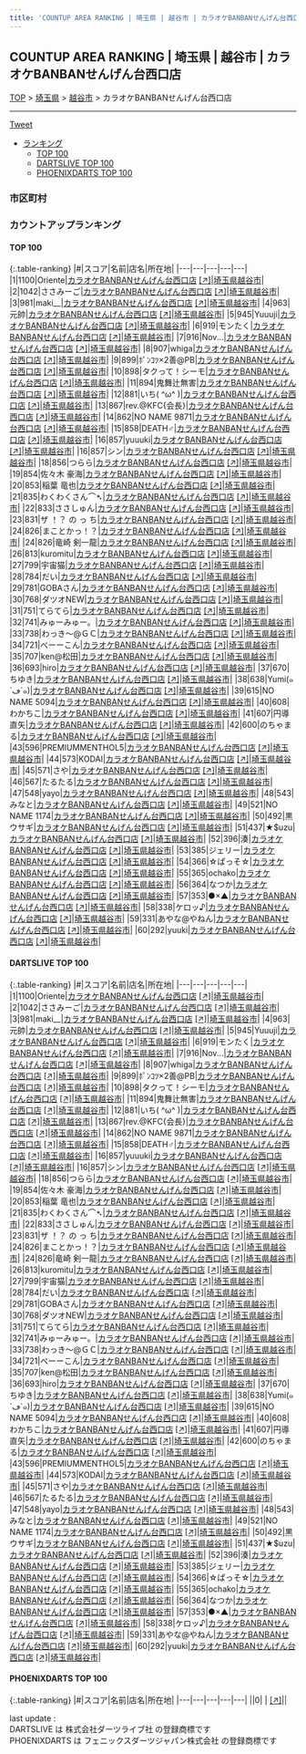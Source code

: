 ```yaml
---
title: 'COUNTUP AREA RANKING | 埼玉県 | 越谷市 | カラオケBANBANせんげん台西口店'
---
```

## COUNTUP AREA RANKING | 埼玉県 | 越谷市 | カラオケBANBANせんげん台西口店

[TOP](/darts/rank/) > [埼玉県](/darts/rank/埼玉県/) > [越谷市](/darts/rank/埼玉県/越谷市/) > カラオケBANBANせんげん台西口店

___

<a href="https://twitter.com/share?ref_src=twsrc%5Etfw" data-text="COUNTUP AREA RANKING | 埼玉県越谷市カラオケBANBANせんげん台西口店" class="twitter-share-button" data-hashtags="DARTSLIVE,PHOENIXDARTS,darts,ダーツ" data-show-count="false">Tweet</a>

* [ランキング](#カウントアップランキング)
    * [TOP 100](#top-100)
    * [DARTSLIVE TOP 100](#dartslive-top-100)
    * [PHOENIXDARTS TOP 100](#phoenixdarts-top-100)

### 市区町村

<ul>

</ul>

### カウントアップランキング

#### TOP 100



{:.table-ranking}
|#|スコア|名前|店名|所在地|
|---|---|---|---|---|
|1|1100|<span class="rank-name-dl">Oriente</span>|<a href="/darts/rank/shops/c4c4fe8ab4f19f660d9b047a20a7ba1e.html">カラオケBANBANせんげん台西口店</a> <a href="https://search.dartslive.com/jp/shop/c4c4fe8ab4f19f660d9b047a20a7ba1e">[↗]</a>|<a href="/darts/rank/埼玉県/越谷市">埼玉県越谷市</a>|
|2|1042|<span class="rank-name-dl">ささみーご</span>|<a href="/darts/rank/shops/c4c4fe8ab4f19f660d9b047a20a7ba1e.html">カラオケBANBANせんげん台西口店</a> <a href="https://search.dartslive.com/jp/shop/c4c4fe8ab4f19f660d9b047a20a7ba1e">[↗]</a>|<a href="/darts/rank/埼玉県/越谷市">埼玉県越谷市</a>|
|3|981|<span class="rank-name-dl">maki__</span>|<a href="/darts/rank/shops/c4c4fe8ab4f19f660d9b047a20a7ba1e.html">カラオケBANBANせんげん台西口店</a> <a href="https://search.dartslive.com/jp/shop/c4c4fe8ab4f19f660d9b047a20a7ba1e">[↗]</a>|<a href="/darts/rank/埼玉県/越谷市">埼玉県越谷市</a>|
|4|963|<span class="rank-name-dl">元帥</span>|<a href="/darts/rank/shops/c4c4fe8ab4f19f660d9b047a20a7ba1e.html">カラオケBANBANせんげん台西口店</a> <a href="https://search.dartslive.com/jp/shop/c4c4fe8ab4f19f660d9b047a20a7ba1e">[↗]</a>|<a href="/darts/rank/埼玉県/越谷市">埼玉県越谷市</a>|
|5|945|<span class="rank-name-dl">Yuuuji</span>|<a href="/darts/rank/shops/c4c4fe8ab4f19f660d9b047a20a7ba1e.html">カラオケBANBANせんげん台西口店</a> <a href="https://search.dartslive.com/jp/shop/c4c4fe8ab4f19f660d9b047a20a7ba1e">[↗]</a>|<a href="/darts/rank/埼玉県/越谷市">埼玉県越谷市</a>|
|6|919|<span class="rank-name-dl">モンたく</span>|<a href="/darts/rank/shops/c4c4fe8ab4f19f660d9b047a20a7ba1e.html">カラオケBANBANせんげん台西口店</a> <a href="https://search.dartslive.com/jp/shop/c4c4fe8ab4f19f660d9b047a20a7ba1e">[↗]</a>|<a href="/darts/rank/埼玉県/越谷市">埼玉県越谷市</a>|
|7|916|<span class="rank-name-dl">Nov...</span>|<a href="/darts/rank/shops/c4c4fe8ab4f19f660d9b047a20a7ba1e.html">カラオケBANBANせんげん台西口店</a> <a href="https://search.dartslive.com/jp/shop/c4c4fe8ab4f19f660d9b047a20a7ba1e">[↗]</a>|<a href="/darts/rank/埼玉県/越谷市">埼玉県越谷市</a>|
|8|907|<span class="rank-name-dl">whiga</span>|<a href="/darts/rank/shops/c4c4fe8ab4f19f660d9b047a20a7ba1e.html">カラオケBANBANせんげん台西口店</a> <a href="https://search.dartslive.com/jp/shop/c4c4fe8ab4f19f660d9b047a20a7ba1e">[↗]</a>|<a href="/darts/rank/埼玉県/越谷市">埼玉県越谷市</a>|
|9|899|<span class="rank-name-dl">ﾎﾟﾝｺﾂ×2善@PB</span>|<a href="/darts/rank/shops/c4c4fe8ab4f19f660d9b047a20a7ba1e.html">カラオケBANBANせんげん台西口店</a> <a href="https://search.dartslive.com/jp/shop/c4c4fe8ab4f19f660d9b047a20a7ba1e">[↗]</a>|<a href="/darts/rank/埼玉県/越谷市">埼玉県越谷市</a>|
|10|898|<span class="rank-name-dl">タクって！シーモ</span>|<a href="/darts/rank/shops/c4c4fe8ab4f19f660d9b047a20a7ba1e.html">カラオケBANBANせんげん台西口店</a> <a href="https://search.dartslive.com/jp/shop/c4c4fe8ab4f19f660d9b047a20a7ba1e">[↗]</a>|<a href="/darts/rank/埼玉県/越谷市">埼玉県越谷市</a>|
|11|894|<span class="rank-name-dl">鬼舞辻無害</span>|<a href="/darts/rank/shops/c4c4fe8ab4f19f660d9b047a20a7ba1e.html">カラオケBANBANせんげん台西口店</a> <a href="https://search.dartslive.com/jp/shop/c4c4fe8ab4f19f660d9b047a20a7ba1e">[↗]</a>|<a href="/darts/rank/埼玉県/越谷市">埼玉県越谷市</a>|
|12|881|<span class="rank-name-dl">いち( ^ω^ )</span>|<a href="/darts/rank/shops/c4c4fe8ab4f19f660d9b047a20a7ba1e.html">カラオケBANBANせんげん台西口店</a> <a href="https://search.dartslive.com/jp/shop/c4c4fe8ab4f19f660d9b047a20a7ba1e">[↗]</a>|<a href="/darts/rank/埼玉県/越谷市">埼玉県越谷市</a>|
|13|867|<span class="rank-name-dl">rev.@KFC{会長}</span>|<a href="/darts/rank/shops/c4c4fe8ab4f19f660d9b047a20a7ba1e.html">カラオケBANBANせんげん台西口店</a> <a href="https://search.dartslive.com/jp/shop/c4c4fe8ab4f19f660d9b047a20a7ba1e">[↗]</a>|<a href="/darts/rank/埼玉県/越谷市">埼玉県越谷市</a>|
|14|862|<span class="rank-name-dl">NO NAME 9871</span>|<a href="/darts/rank/shops/c4c4fe8ab4f19f660d9b047a20a7ba1e.html">カラオケBANBANせんげん台西口店</a> <a href="https://search.dartslive.com/jp/shop/c4c4fe8ab4f19f660d9b047a20a7ba1e">[↗]</a>|<a href="/darts/rank/埼玉県/越谷市">埼玉県越谷市</a>|
|15|858|<span class="rank-name-dl">DEATH♂</span>|<a href="/darts/rank/shops/c4c4fe8ab4f19f660d9b047a20a7ba1e.html">カラオケBANBANせんげん台西口店</a> <a href="https://search.dartslive.com/jp/shop/c4c4fe8ab4f19f660d9b047a20a7ba1e">[↗]</a>|<a href="/darts/rank/埼玉県/越谷市">埼玉県越谷市</a>|
|16|857|<span class="rank-name-dl">yuuuki</span>|<a href="/darts/rank/shops/c4c4fe8ab4f19f660d9b047a20a7ba1e.html">カラオケBANBANせんげん台西口店</a> <a href="https://search.dartslive.com/jp/shop/c4c4fe8ab4f19f660d9b047a20a7ba1e">[↗]</a>|<a href="/darts/rank/埼玉県/越谷市">埼玉県越谷市</a>|
|16|857|<span class="rank-name-dl">シン</span>|<a href="/darts/rank/shops/c4c4fe8ab4f19f660d9b047a20a7ba1e.html">カラオケBANBANせんげん台西口店</a> <a href="https://search.dartslive.com/jp/shop/c4c4fe8ab4f19f660d9b047a20a7ba1e">[↗]</a>|<a href="/darts/rank/埼玉県/越谷市">埼玉県越谷市</a>|
|18|856|<span class="rank-name-dl">つらら</span>|<a href="/darts/rank/shops/c4c4fe8ab4f19f660d9b047a20a7ba1e.html">カラオケBANBANせんげん台西口店</a> <a href="https://search.dartslive.com/jp/shop/c4c4fe8ab4f19f660d9b047a20a7ba1e">[↗]</a>|<a href="/darts/rank/埼玉県/越谷市">埼玉県越谷市</a>|
|19|854|<span class="rank-name-dl">佐々木 豪海</span>|<a href="/darts/rank/shops/c4c4fe8ab4f19f660d9b047a20a7ba1e.html">カラオケBANBANせんげん台西口店</a> <a href="https://search.dartslive.com/jp/shop/c4c4fe8ab4f19f660d9b047a20a7ba1e">[↗]</a>|<a href="/darts/rank/埼玉県/越谷市">埼玉県越谷市</a>|
|20|853|<span class="rank-name-dl">稲葉 竜也</span>|<a href="/darts/rank/shops/c4c4fe8ab4f19f660d9b047a20a7ba1e.html">カラオケBANBANせんげん台西口店</a> <a href="https://search.dartslive.com/jp/shop/c4c4fe8ab4f19f660d9b047a20a7ba1e">[↗]</a>|<a href="/darts/rank/埼玉県/越谷市">埼玉県越谷市</a>|
|21|835|<span class="rank-name-dl">わくわくさん⌒➴</span>|<a href="/darts/rank/shops/c4c4fe8ab4f19f660d9b047a20a7ba1e.html">カラオケBANBANせんげん台西口店</a> <a href="https://search.dartslive.com/jp/shop/c4c4fe8ab4f19f660d9b047a20a7ba1e">[↗]</a>|<a href="/darts/rank/埼玉県/越谷市">埼玉県越谷市</a>|
|22|833|<span class="rank-name-dl">ささしゅん</span>|<a href="/darts/rank/shops/c4c4fe8ab4f19f660d9b047a20a7ba1e.html">カラオケBANBANせんげん台西口店</a> <a href="https://search.dartslive.com/jp/shop/c4c4fe8ab4f19f660d9b047a20a7ba1e">[↗]</a>|<a href="/darts/rank/埼玉県/越谷市">埼玉県越谷市</a>|
|23|831|<span class="rank-name-dl">ザ ！？ の っ ち</span>|<a href="/darts/rank/shops/c4c4fe8ab4f19f660d9b047a20a7ba1e.html">カラオケBANBANせんげん台西口店</a> <a href="https://search.dartslive.com/jp/shop/c4c4fe8ab4f19f660d9b047a20a7ba1e">[↗]</a>|<a href="/darts/rank/埼玉県/越谷市">埼玉県越谷市</a>|
|24|826|<span class="rank-name-dl">まことかっ！？</span>|<a href="/darts/rank/shops/c4c4fe8ab4f19f660d9b047a20a7ba1e.html">カラオケBANBANせんげん台西口店</a> <a href="https://search.dartslive.com/jp/shop/c4c4fe8ab4f19f660d9b047a20a7ba1e">[↗]</a>|<a href="/darts/rank/埼玉県/越谷市">埼玉県越谷市</a>|
|24|826|<span class="rank-name-dl">竜崎 剣一龍</span>|<a href="/darts/rank/shops/c4c4fe8ab4f19f660d9b047a20a7ba1e.html">カラオケBANBANせんげん台西口店</a> <a href="https://search.dartslive.com/jp/shop/c4c4fe8ab4f19f660d9b047a20a7ba1e">[↗]</a>|<a href="/darts/rank/埼玉県/越谷市">埼玉県越谷市</a>|
|26|813|<span class="rank-name-dl">kuromitu</span>|<a href="/darts/rank/shops/c4c4fe8ab4f19f660d9b047a20a7ba1e.html">カラオケBANBANせんげん台西口店</a> <a href="https://search.dartslive.com/jp/shop/c4c4fe8ab4f19f660d9b047a20a7ba1e">[↗]</a>|<a href="/darts/rank/埼玉県/越谷市">埼玉県越谷市</a>|
|27|799|<span class="rank-name-dl">宇宙猫</span>|<a href="/darts/rank/shops/c4c4fe8ab4f19f660d9b047a20a7ba1e.html">カラオケBANBANせんげん台西口店</a> <a href="https://search.dartslive.com/jp/shop/c4c4fe8ab4f19f660d9b047a20a7ba1e">[↗]</a>|<a href="/darts/rank/埼玉県/越谷市">埼玉県越谷市</a>|
|28|784|<span class="rank-name-dl">だい</span>|<a href="/darts/rank/shops/c4c4fe8ab4f19f660d9b047a20a7ba1e.html">カラオケBANBANせんげん台西口店</a> <a href="https://search.dartslive.com/jp/shop/c4c4fe8ab4f19f660d9b047a20a7ba1e">[↗]</a>|<a href="/darts/rank/埼玉県/越谷市">埼玉県越谷市</a>|
|29|781|<span class="rank-name-dl">GOBAさん</span>|<a href="/darts/rank/shops/c4c4fe8ab4f19f660d9b047a20a7ba1e.html">カラオケBANBANせんげん台西口店</a> <a href="https://search.dartslive.com/jp/shop/c4c4fe8ab4f19f660d9b047a20a7ba1e">[↗]</a>|<a href="/darts/rank/埼玉県/越谷市">埼玉県越谷市</a>|
|30|768|<span class="rank-name-dl">ダツオNEW</span>|<a href="/darts/rank/shops/c4c4fe8ab4f19f660d9b047a20a7ba1e.html">カラオケBANBANせんげん台西口店</a> <a href="https://search.dartslive.com/jp/shop/c4c4fe8ab4f19f660d9b047a20a7ba1e">[↗]</a>|<a href="/darts/rank/埼玉県/越谷市">埼玉県越谷市</a>|
|31|751|<span class="rank-name-dl">てらてら</span>|<a href="/darts/rank/shops/c4c4fe8ab4f19f660d9b047a20a7ba1e.html">カラオケBANBANせんげん台西口店</a> <a href="https://search.dartslive.com/jp/shop/c4c4fe8ab4f19f660d9b047a20a7ba1e">[↗]</a>|<a href="/darts/rank/埼玉県/越谷市">埼玉県越谷市</a>|
|32|741|<span class="rank-name-dl">みゅーみゅー。</span>|<a href="/darts/rank/shops/c4c4fe8ab4f19f660d9b047a20a7ba1e.html">カラオケBANBANせんげん台西口店</a> <a href="https://search.dartslive.com/jp/shop/c4c4fe8ab4f19f660d9b047a20a7ba1e">[↗]</a>|<a href="/darts/rank/埼玉県/越谷市">埼玉県越谷市</a>|
|33|738|<span class="rank-name-dl">わっき～@ＧＣ</span>|<a href="/darts/rank/shops/c4c4fe8ab4f19f660d9b047a20a7ba1e.html">カラオケBANBANせんげん台西口店</a> <a href="https://search.dartslive.com/jp/shop/c4c4fe8ab4f19f660d9b047a20a7ba1e">[↗]</a>|<a href="/darts/rank/埼玉県/越谷市">埼玉県越谷市</a>|
|34|721|<span class="rank-name-dl">べーーこん</span>|<a href="/darts/rank/shops/c4c4fe8ab4f19f660d9b047a20a7ba1e.html">カラオケBANBANせんげん台西口店</a> <a href="https://search.dartslive.com/jp/shop/c4c4fe8ab4f19f660d9b047a20a7ba1e">[↗]</a>|<a href="/darts/rank/埼玉県/越谷市">埼玉県越谷市</a>|
|35|707|<span class="rank-name-dl">ken@松田</span>|<a href="/darts/rank/shops/c4c4fe8ab4f19f660d9b047a20a7ba1e.html">カラオケBANBANせんげん台西口店</a> <a href="https://search.dartslive.com/jp/shop/c4c4fe8ab4f19f660d9b047a20a7ba1e">[↗]</a>|<a href="/darts/rank/埼玉県/越谷市">埼玉県越谷市</a>|
|36|693|<span class="rank-name-dl">hiro</span>|<a href="/darts/rank/shops/c4c4fe8ab4f19f660d9b047a20a7ba1e.html">カラオケBANBANせんげん台西口店</a> <a href="https://search.dartslive.com/jp/shop/c4c4fe8ab4f19f660d9b047a20a7ba1e">[↗]</a>|<a href="/darts/rank/埼玉県/越谷市">埼玉県越谷市</a>|
|37|670|<span class="rank-name-dl">ちゆき</span>|<a href="/darts/rank/shops/c4c4fe8ab4f19f660d9b047a20a7ba1e.html">カラオケBANBANせんげん台西口店</a> <a href="https://search.dartslive.com/jp/shop/c4c4fe8ab4f19f660d9b047a20a7ba1e">[↗]</a>|<a href="/darts/rank/埼玉県/越谷市">埼玉県越谷市</a>|
|38|638|<span class="rank-name-dl">Yumi(๑´ڡ`๑)</span>|<a href="/darts/rank/shops/c4c4fe8ab4f19f660d9b047a20a7ba1e.html">カラオケBANBANせんげん台西口店</a> <a href="https://search.dartslive.com/jp/shop/c4c4fe8ab4f19f660d9b047a20a7ba1e">[↗]</a>|<a href="/darts/rank/埼玉県/越谷市">埼玉県越谷市</a>|
|39|615|<span class="rank-name-dl">NO NAME 5094</span>|<a href="/darts/rank/shops/c4c4fe8ab4f19f660d9b047a20a7ba1e.html">カラオケBANBANせんげん台西口店</a> <a href="https://search.dartslive.com/jp/shop/c4c4fe8ab4f19f660d9b047a20a7ba1e">[↗]</a>|<a href="/darts/rank/埼玉県/越谷市">埼玉県越谷市</a>|
|40|608|<span class="rank-name-dl">わかちこ</span>|<a href="/darts/rank/shops/c4c4fe8ab4f19f660d9b047a20a7ba1e.html">カラオケBANBANせんげん台西口店</a> <a href="https://search.dartslive.com/jp/shop/c4c4fe8ab4f19f660d9b047a20a7ba1e">[↗]</a>|<a href="/darts/rank/埼玉県/越谷市">埼玉県越谷市</a>|
|41|607|<span class="rank-name-dl">円導　直矢</span>|<a href="/darts/rank/shops/c4c4fe8ab4f19f660d9b047a20a7ba1e.html">カラオケBANBANせんげん台西口店</a> <a href="https://search.dartslive.com/jp/shop/c4c4fe8ab4f19f660d9b047a20a7ba1e">[↗]</a>|<a href="/darts/rank/埼玉県/越谷市">埼玉県越谷市</a>|
|42|600|<span class="rank-name-dl">のちゃまる</span>|<a href="/darts/rank/shops/c4c4fe8ab4f19f660d9b047a20a7ba1e.html">カラオケBANBANせんげん台西口店</a> <a href="https://search.dartslive.com/jp/shop/c4c4fe8ab4f19f660d9b047a20a7ba1e">[↗]</a>|<a href="/darts/rank/埼玉県/越谷市">埼玉県越谷市</a>|
|43|596|<span class="rank-name-dl">PREMIUMMENTHOL5</span>|<a href="/darts/rank/shops/c4c4fe8ab4f19f660d9b047a20a7ba1e.html">カラオケBANBANせんげん台西口店</a> <a href="https://search.dartslive.com/jp/shop/c4c4fe8ab4f19f660d9b047a20a7ba1e">[↗]</a>|<a href="/darts/rank/埼玉県/越谷市">埼玉県越谷市</a>|
|44|573|<span class="rank-name-dl">KODAI</span>|<a href="/darts/rank/shops/c4c4fe8ab4f19f660d9b047a20a7ba1e.html">カラオケBANBANせんげん台西口店</a> <a href="https://search.dartslive.com/jp/shop/c4c4fe8ab4f19f660d9b047a20a7ba1e">[↗]</a>|<a href="/darts/rank/埼玉県/越谷市">埼玉県越谷市</a>|
|45|571|<span class="rank-name-dl">さや</span>|<a href="/darts/rank/shops/c4c4fe8ab4f19f660d9b047a20a7ba1e.html">カラオケBANBANせんげん台西口店</a> <a href="https://search.dartslive.com/jp/shop/c4c4fe8ab4f19f660d9b047a20a7ba1e">[↗]</a>|<a href="/darts/rank/埼玉県/越谷市">埼玉県越谷市</a>|
|46|567|<span class="rank-name-dl">たるたる</span>|<a href="/darts/rank/shops/c4c4fe8ab4f19f660d9b047a20a7ba1e.html">カラオケBANBANせんげん台西口店</a> <a href="https://search.dartslive.com/jp/shop/c4c4fe8ab4f19f660d9b047a20a7ba1e">[↗]</a>|<a href="/darts/rank/埼玉県/越谷市">埼玉県越谷市</a>|
|47|548|<span class="rank-name-dl">yayo</span>|<a href="/darts/rank/shops/c4c4fe8ab4f19f660d9b047a20a7ba1e.html">カラオケBANBANせんげん台西口店</a> <a href="https://search.dartslive.com/jp/shop/c4c4fe8ab4f19f660d9b047a20a7ba1e">[↗]</a>|<a href="/darts/rank/埼玉県/越谷市">埼玉県越谷市</a>|
|48|543|<span class="rank-name-dl">みなと</span>|<a href="/darts/rank/shops/c4c4fe8ab4f19f660d9b047a20a7ba1e.html">カラオケBANBANせんげん台西口店</a> <a href="https://search.dartslive.com/jp/shop/c4c4fe8ab4f19f660d9b047a20a7ba1e">[↗]</a>|<a href="/darts/rank/埼玉県/越谷市">埼玉県越谷市</a>|
|49|521|<span class="rank-name-dl">NO NAME 1174</span>|<a href="/darts/rank/shops/c4c4fe8ab4f19f660d9b047a20a7ba1e.html">カラオケBANBANせんげん台西口店</a> <a href="https://search.dartslive.com/jp/shop/c4c4fe8ab4f19f660d9b047a20a7ba1e">[↗]</a>|<a href="/darts/rank/埼玉県/越谷市">埼玉県越谷市</a>|
|50|492|<span class="rank-name-dl">黒ウサギ</span>|<a href="/darts/rank/shops/c4c4fe8ab4f19f660d9b047a20a7ba1e.html">カラオケBANBANせんげん台西口店</a> <a href="https://search.dartslive.com/jp/shop/c4c4fe8ab4f19f660d9b047a20a7ba1e">[↗]</a>|<a href="/darts/rank/埼玉県/越谷市">埼玉県越谷市</a>|
|51|437|<span class="rank-name-dl">★$uzu</span>|<a href="/darts/rank/shops/c4c4fe8ab4f19f660d9b047a20a7ba1e.html">カラオケBANBANせんげん台西口店</a> <a href="https://search.dartslive.com/jp/shop/c4c4fe8ab4f19f660d9b047a20a7ba1e">[↗]</a>|<a href="/darts/rank/埼玉県/越谷市">埼玉県越谷市</a>|
|52|396|<span class="rank-name-dl">湊</span>|<a href="/darts/rank/shops/c4c4fe8ab4f19f660d9b047a20a7ba1e.html">カラオケBANBANせんげん台西口店</a> <a href="https://search.dartslive.com/jp/shop/c4c4fe8ab4f19f660d9b047a20a7ba1e">[↗]</a>|<a href="/darts/rank/埼玉県/越谷市">埼玉県越谷市</a>|
|53|385|<span class="rank-name-dl">ジェリー</span>|<a href="/darts/rank/shops/c4c4fe8ab4f19f660d9b047a20a7ba1e.html">カラオケBANBANせんげん台西口店</a> <a href="https://search.dartslive.com/jp/shop/c4c4fe8ab4f19f660d9b047a20a7ba1e">[↗]</a>|<a href="/darts/rank/埼玉県/越谷市">埼玉県越谷市</a>|
|54|366|<span class="rank-name-dl">☆ぱっそ☆</span>|<a href="/darts/rank/shops/c4c4fe8ab4f19f660d9b047a20a7ba1e.html">カラオケBANBANせんげん台西口店</a> <a href="https://search.dartslive.com/jp/shop/c4c4fe8ab4f19f660d9b047a20a7ba1e">[↗]</a>|<a href="/darts/rank/埼玉県/越谷市">埼玉県越谷市</a>|
|55|365|<span class="rank-name-dl">ochako</span>|<a href="/darts/rank/shops/c4c4fe8ab4f19f660d9b047a20a7ba1e.html">カラオケBANBANせんげん台西口店</a> <a href="https://search.dartslive.com/jp/shop/c4c4fe8ab4f19f660d9b047a20a7ba1e">[↗]</a>|<a href="/darts/rank/埼玉県/越谷市">埼玉県越谷市</a>|
|56|364|<span class="rank-name-dl">なつか</span>|<a href="/darts/rank/shops/c4c4fe8ab4f19f660d9b047a20a7ba1e.html">カラオケBANBANせんげん台西口店</a> <a href="https://search.dartslive.com/jp/shop/c4c4fe8ab4f19f660d9b047a20a7ba1e">[↗]</a>|<a href="/darts/rank/埼玉県/越谷市">埼玉県越谷市</a>|
|57|353|<span class="rank-name-dl">●×▲</span>|<a href="/darts/rank/shops/c4c4fe8ab4f19f660d9b047a20a7ba1e.html">カラオケBANBANせんげん台西口店</a> <a href="https://search.dartslive.com/jp/shop/c4c4fe8ab4f19f660d9b047a20a7ba1e">[↗]</a>|<a href="/darts/rank/埼玉県/越谷市">埼玉県越谷市</a>|
|58|338|<span class="rank-name-dl">ケロッ♪</span>|<a href="/darts/rank/shops/c4c4fe8ab4f19f660d9b047a20a7ba1e.html">カラオケBANBANせんげん台西口店</a> <a href="https://search.dartslive.com/jp/shop/c4c4fe8ab4f19f660d9b047a20a7ba1e">[↗]</a>|<a href="/darts/rank/埼玉県/越谷市">埼玉県越谷市</a>|
|59|331|<span class="rank-name-dl">あやな@やねん</span>|<a href="/darts/rank/shops/c4c4fe8ab4f19f660d9b047a20a7ba1e.html">カラオケBANBANせんげん台西口店</a> <a href="https://search.dartslive.com/jp/shop/c4c4fe8ab4f19f660d9b047a20a7ba1e">[↗]</a>|<a href="/darts/rank/埼玉県/越谷市">埼玉県越谷市</a>|
|60|292|<span class="rank-name-dl">yuuki</span>|<a href="/darts/rank/shops/c4c4fe8ab4f19f660d9b047a20a7ba1e.html">カラオケBANBANせんげん台西口店</a> <a href="https://search.dartslive.com/jp/shop/c4c4fe8ab4f19f660d9b047a20a7ba1e">[↗]</a>|<a href="/darts/rank/埼玉県/越谷市">埼玉県越谷市</a>|


#### DARTSLIVE TOP 100



{:.table-ranking}
|#|スコア|名前|店名|所在地|
|---|---|---|---|---|
|1|1100|<span class="rank-name-dl">Oriente</span>|<a href="/darts/rank/shops/c4c4fe8ab4f19f660d9b047a20a7ba1e.html">カラオケBANBANせんげん台西口店</a> <a href="https://search.dartslive.com/jp/shop/c4c4fe8ab4f19f660d9b047a20a7ba1e">[↗]</a>|<a href="/darts/rank/埼玉県/越谷市">埼玉県越谷市</a>|
|2|1042|<span class="rank-name-dl">ささみーご</span>|<a href="/darts/rank/shops/c4c4fe8ab4f19f660d9b047a20a7ba1e.html">カラオケBANBANせんげん台西口店</a> <a href="https://search.dartslive.com/jp/shop/c4c4fe8ab4f19f660d9b047a20a7ba1e">[↗]</a>|<a href="/darts/rank/埼玉県/越谷市">埼玉県越谷市</a>|
|3|981|<span class="rank-name-dl">maki__</span>|<a href="/darts/rank/shops/c4c4fe8ab4f19f660d9b047a20a7ba1e.html">カラオケBANBANせんげん台西口店</a> <a href="https://search.dartslive.com/jp/shop/c4c4fe8ab4f19f660d9b047a20a7ba1e">[↗]</a>|<a href="/darts/rank/埼玉県/越谷市">埼玉県越谷市</a>|
|4|963|<span class="rank-name-dl">元帥</span>|<a href="/darts/rank/shops/c4c4fe8ab4f19f660d9b047a20a7ba1e.html">カラオケBANBANせんげん台西口店</a> <a href="https://search.dartslive.com/jp/shop/c4c4fe8ab4f19f660d9b047a20a7ba1e">[↗]</a>|<a href="/darts/rank/埼玉県/越谷市">埼玉県越谷市</a>|
|5|945|<span class="rank-name-dl">Yuuuji</span>|<a href="/darts/rank/shops/c4c4fe8ab4f19f660d9b047a20a7ba1e.html">カラオケBANBANせんげん台西口店</a> <a href="https://search.dartslive.com/jp/shop/c4c4fe8ab4f19f660d9b047a20a7ba1e">[↗]</a>|<a href="/darts/rank/埼玉県/越谷市">埼玉県越谷市</a>|
|6|919|<span class="rank-name-dl">モンたく</span>|<a href="/darts/rank/shops/c4c4fe8ab4f19f660d9b047a20a7ba1e.html">カラオケBANBANせんげん台西口店</a> <a href="https://search.dartslive.com/jp/shop/c4c4fe8ab4f19f660d9b047a20a7ba1e">[↗]</a>|<a href="/darts/rank/埼玉県/越谷市">埼玉県越谷市</a>|
|7|916|<span class="rank-name-dl">Nov...</span>|<a href="/darts/rank/shops/c4c4fe8ab4f19f660d9b047a20a7ba1e.html">カラオケBANBANせんげん台西口店</a> <a href="https://search.dartslive.com/jp/shop/c4c4fe8ab4f19f660d9b047a20a7ba1e">[↗]</a>|<a href="/darts/rank/埼玉県/越谷市">埼玉県越谷市</a>|
|8|907|<span class="rank-name-dl">whiga</span>|<a href="/darts/rank/shops/c4c4fe8ab4f19f660d9b047a20a7ba1e.html">カラオケBANBANせんげん台西口店</a> <a href="https://search.dartslive.com/jp/shop/c4c4fe8ab4f19f660d9b047a20a7ba1e">[↗]</a>|<a href="/darts/rank/埼玉県/越谷市">埼玉県越谷市</a>|
|9|899|<span class="rank-name-dl">ﾎﾟﾝｺﾂ×2善@PB</span>|<a href="/darts/rank/shops/c4c4fe8ab4f19f660d9b047a20a7ba1e.html">カラオケBANBANせんげん台西口店</a> <a href="https://search.dartslive.com/jp/shop/c4c4fe8ab4f19f660d9b047a20a7ba1e">[↗]</a>|<a href="/darts/rank/埼玉県/越谷市">埼玉県越谷市</a>|
|10|898|<span class="rank-name-dl">タクって！シーモ</span>|<a href="/darts/rank/shops/c4c4fe8ab4f19f660d9b047a20a7ba1e.html">カラオケBANBANせんげん台西口店</a> <a href="https://search.dartslive.com/jp/shop/c4c4fe8ab4f19f660d9b047a20a7ba1e">[↗]</a>|<a href="/darts/rank/埼玉県/越谷市">埼玉県越谷市</a>|
|11|894|<span class="rank-name-dl">鬼舞辻無害</span>|<a href="/darts/rank/shops/c4c4fe8ab4f19f660d9b047a20a7ba1e.html">カラオケBANBANせんげん台西口店</a> <a href="https://search.dartslive.com/jp/shop/c4c4fe8ab4f19f660d9b047a20a7ba1e">[↗]</a>|<a href="/darts/rank/埼玉県/越谷市">埼玉県越谷市</a>|
|12|881|<span class="rank-name-dl">いち( ^ω^ )</span>|<a href="/darts/rank/shops/c4c4fe8ab4f19f660d9b047a20a7ba1e.html">カラオケBANBANせんげん台西口店</a> <a href="https://search.dartslive.com/jp/shop/c4c4fe8ab4f19f660d9b047a20a7ba1e">[↗]</a>|<a href="/darts/rank/埼玉県/越谷市">埼玉県越谷市</a>|
|13|867|<span class="rank-name-dl">rev.@KFC{会長}</span>|<a href="/darts/rank/shops/c4c4fe8ab4f19f660d9b047a20a7ba1e.html">カラオケBANBANせんげん台西口店</a> <a href="https://search.dartslive.com/jp/shop/c4c4fe8ab4f19f660d9b047a20a7ba1e">[↗]</a>|<a href="/darts/rank/埼玉県/越谷市">埼玉県越谷市</a>|
|14|862|<span class="rank-name-dl">NO NAME 9871</span>|<a href="/darts/rank/shops/c4c4fe8ab4f19f660d9b047a20a7ba1e.html">カラオケBANBANせんげん台西口店</a> <a href="https://search.dartslive.com/jp/shop/c4c4fe8ab4f19f660d9b047a20a7ba1e">[↗]</a>|<a href="/darts/rank/埼玉県/越谷市">埼玉県越谷市</a>|
|15|858|<span class="rank-name-dl">DEATH♂</span>|<a href="/darts/rank/shops/c4c4fe8ab4f19f660d9b047a20a7ba1e.html">カラオケBANBANせんげん台西口店</a> <a href="https://search.dartslive.com/jp/shop/c4c4fe8ab4f19f660d9b047a20a7ba1e">[↗]</a>|<a href="/darts/rank/埼玉県/越谷市">埼玉県越谷市</a>|
|16|857|<span class="rank-name-dl">yuuuki</span>|<a href="/darts/rank/shops/c4c4fe8ab4f19f660d9b047a20a7ba1e.html">カラオケBANBANせんげん台西口店</a> <a href="https://search.dartslive.com/jp/shop/c4c4fe8ab4f19f660d9b047a20a7ba1e">[↗]</a>|<a href="/darts/rank/埼玉県/越谷市">埼玉県越谷市</a>|
|16|857|<span class="rank-name-dl">シン</span>|<a href="/darts/rank/shops/c4c4fe8ab4f19f660d9b047a20a7ba1e.html">カラオケBANBANせんげん台西口店</a> <a href="https://search.dartslive.com/jp/shop/c4c4fe8ab4f19f660d9b047a20a7ba1e">[↗]</a>|<a href="/darts/rank/埼玉県/越谷市">埼玉県越谷市</a>|
|18|856|<span class="rank-name-dl">つらら</span>|<a href="/darts/rank/shops/c4c4fe8ab4f19f660d9b047a20a7ba1e.html">カラオケBANBANせんげん台西口店</a> <a href="https://search.dartslive.com/jp/shop/c4c4fe8ab4f19f660d9b047a20a7ba1e">[↗]</a>|<a href="/darts/rank/埼玉県/越谷市">埼玉県越谷市</a>|
|19|854|<span class="rank-name-dl">佐々木 豪海</span>|<a href="/darts/rank/shops/c4c4fe8ab4f19f660d9b047a20a7ba1e.html">カラオケBANBANせんげん台西口店</a> <a href="https://search.dartslive.com/jp/shop/c4c4fe8ab4f19f660d9b047a20a7ba1e">[↗]</a>|<a href="/darts/rank/埼玉県/越谷市">埼玉県越谷市</a>|
|20|853|<span class="rank-name-dl">稲葉 竜也</span>|<a href="/darts/rank/shops/c4c4fe8ab4f19f660d9b047a20a7ba1e.html">カラオケBANBANせんげん台西口店</a> <a href="https://search.dartslive.com/jp/shop/c4c4fe8ab4f19f660d9b047a20a7ba1e">[↗]</a>|<a href="/darts/rank/埼玉県/越谷市">埼玉県越谷市</a>|
|21|835|<span class="rank-name-dl">わくわくさん⌒➴</span>|<a href="/darts/rank/shops/c4c4fe8ab4f19f660d9b047a20a7ba1e.html">カラオケBANBANせんげん台西口店</a> <a href="https://search.dartslive.com/jp/shop/c4c4fe8ab4f19f660d9b047a20a7ba1e">[↗]</a>|<a href="/darts/rank/埼玉県/越谷市">埼玉県越谷市</a>|
|22|833|<span class="rank-name-dl">ささしゅん</span>|<a href="/darts/rank/shops/c4c4fe8ab4f19f660d9b047a20a7ba1e.html">カラオケBANBANせんげん台西口店</a> <a href="https://search.dartslive.com/jp/shop/c4c4fe8ab4f19f660d9b047a20a7ba1e">[↗]</a>|<a href="/darts/rank/埼玉県/越谷市">埼玉県越谷市</a>|
|23|831|<span class="rank-name-dl">ザ ！？ の っ ち</span>|<a href="/darts/rank/shops/c4c4fe8ab4f19f660d9b047a20a7ba1e.html">カラオケBANBANせんげん台西口店</a> <a href="https://search.dartslive.com/jp/shop/c4c4fe8ab4f19f660d9b047a20a7ba1e">[↗]</a>|<a href="/darts/rank/埼玉県/越谷市">埼玉県越谷市</a>|
|24|826|<span class="rank-name-dl">まことかっ！？</span>|<a href="/darts/rank/shops/c4c4fe8ab4f19f660d9b047a20a7ba1e.html">カラオケBANBANせんげん台西口店</a> <a href="https://search.dartslive.com/jp/shop/c4c4fe8ab4f19f660d9b047a20a7ba1e">[↗]</a>|<a href="/darts/rank/埼玉県/越谷市">埼玉県越谷市</a>|
|24|826|<span class="rank-name-dl">竜崎 剣一龍</span>|<a href="/darts/rank/shops/c4c4fe8ab4f19f660d9b047a20a7ba1e.html">カラオケBANBANせんげん台西口店</a> <a href="https://search.dartslive.com/jp/shop/c4c4fe8ab4f19f660d9b047a20a7ba1e">[↗]</a>|<a href="/darts/rank/埼玉県/越谷市">埼玉県越谷市</a>|
|26|813|<span class="rank-name-dl">kuromitu</span>|<a href="/darts/rank/shops/c4c4fe8ab4f19f660d9b047a20a7ba1e.html">カラオケBANBANせんげん台西口店</a> <a href="https://search.dartslive.com/jp/shop/c4c4fe8ab4f19f660d9b047a20a7ba1e">[↗]</a>|<a href="/darts/rank/埼玉県/越谷市">埼玉県越谷市</a>|
|27|799|<span class="rank-name-dl">宇宙猫</span>|<a href="/darts/rank/shops/c4c4fe8ab4f19f660d9b047a20a7ba1e.html">カラオケBANBANせんげん台西口店</a> <a href="https://search.dartslive.com/jp/shop/c4c4fe8ab4f19f660d9b047a20a7ba1e">[↗]</a>|<a href="/darts/rank/埼玉県/越谷市">埼玉県越谷市</a>|
|28|784|<span class="rank-name-dl">だい</span>|<a href="/darts/rank/shops/c4c4fe8ab4f19f660d9b047a20a7ba1e.html">カラオケBANBANせんげん台西口店</a> <a href="https://search.dartslive.com/jp/shop/c4c4fe8ab4f19f660d9b047a20a7ba1e">[↗]</a>|<a href="/darts/rank/埼玉県/越谷市">埼玉県越谷市</a>|
|29|781|<span class="rank-name-dl">GOBAさん</span>|<a href="/darts/rank/shops/c4c4fe8ab4f19f660d9b047a20a7ba1e.html">カラオケBANBANせんげん台西口店</a> <a href="https://search.dartslive.com/jp/shop/c4c4fe8ab4f19f660d9b047a20a7ba1e">[↗]</a>|<a href="/darts/rank/埼玉県/越谷市">埼玉県越谷市</a>|
|30|768|<span class="rank-name-dl">ダツオNEW</span>|<a href="/darts/rank/shops/c4c4fe8ab4f19f660d9b047a20a7ba1e.html">カラオケBANBANせんげん台西口店</a> <a href="https://search.dartslive.com/jp/shop/c4c4fe8ab4f19f660d9b047a20a7ba1e">[↗]</a>|<a href="/darts/rank/埼玉県/越谷市">埼玉県越谷市</a>|
|31|751|<span class="rank-name-dl">てらてら</span>|<a href="/darts/rank/shops/c4c4fe8ab4f19f660d9b047a20a7ba1e.html">カラオケBANBANせんげん台西口店</a> <a href="https://search.dartslive.com/jp/shop/c4c4fe8ab4f19f660d9b047a20a7ba1e">[↗]</a>|<a href="/darts/rank/埼玉県/越谷市">埼玉県越谷市</a>|
|32|741|<span class="rank-name-dl">みゅーみゅー。</span>|<a href="/darts/rank/shops/c4c4fe8ab4f19f660d9b047a20a7ba1e.html">カラオケBANBANせんげん台西口店</a> <a href="https://search.dartslive.com/jp/shop/c4c4fe8ab4f19f660d9b047a20a7ba1e">[↗]</a>|<a href="/darts/rank/埼玉県/越谷市">埼玉県越谷市</a>|
|33|738|<span class="rank-name-dl">わっき～@ＧＣ</span>|<a href="/darts/rank/shops/c4c4fe8ab4f19f660d9b047a20a7ba1e.html">カラオケBANBANせんげん台西口店</a> <a href="https://search.dartslive.com/jp/shop/c4c4fe8ab4f19f660d9b047a20a7ba1e">[↗]</a>|<a href="/darts/rank/埼玉県/越谷市">埼玉県越谷市</a>|
|34|721|<span class="rank-name-dl">べーーこん</span>|<a href="/darts/rank/shops/c4c4fe8ab4f19f660d9b047a20a7ba1e.html">カラオケBANBANせんげん台西口店</a> <a href="https://search.dartslive.com/jp/shop/c4c4fe8ab4f19f660d9b047a20a7ba1e">[↗]</a>|<a href="/darts/rank/埼玉県/越谷市">埼玉県越谷市</a>|
|35|707|<span class="rank-name-dl">ken@松田</span>|<a href="/darts/rank/shops/c4c4fe8ab4f19f660d9b047a20a7ba1e.html">カラオケBANBANせんげん台西口店</a> <a href="https://search.dartslive.com/jp/shop/c4c4fe8ab4f19f660d9b047a20a7ba1e">[↗]</a>|<a href="/darts/rank/埼玉県/越谷市">埼玉県越谷市</a>|
|36|693|<span class="rank-name-dl">hiro</span>|<a href="/darts/rank/shops/c4c4fe8ab4f19f660d9b047a20a7ba1e.html">カラオケBANBANせんげん台西口店</a> <a href="https://search.dartslive.com/jp/shop/c4c4fe8ab4f19f660d9b047a20a7ba1e">[↗]</a>|<a href="/darts/rank/埼玉県/越谷市">埼玉県越谷市</a>|
|37|670|<span class="rank-name-dl">ちゆき</span>|<a href="/darts/rank/shops/c4c4fe8ab4f19f660d9b047a20a7ba1e.html">カラオケBANBANせんげん台西口店</a> <a href="https://search.dartslive.com/jp/shop/c4c4fe8ab4f19f660d9b047a20a7ba1e">[↗]</a>|<a href="/darts/rank/埼玉県/越谷市">埼玉県越谷市</a>|
|38|638|<span class="rank-name-dl">Yumi(๑´ڡ`๑)</span>|<a href="/darts/rank/shops/c4c4fe8ab4f19f660d9b047a20a7ba1e.html">カラオケBANBANせんげん台西口店</a> <a href="https://search.dartslive.com/jp/shop/c4c4fe8ab4f19f660d9b047a20a7ba1e">[↗]</a>|<a href="/darts/rank/埼玉県/越谷市">埼玉県越谷市</a>|
|39|615|<span class="rank-name-dl">NO NAME 5094</span>|<a href="/darts/rank/shops/c4c4fe8ab4f19f660d9b047a20a7ba1e.html">カラオケBANBANせんげん台西口店</a> <a href="https://search.dartslive.com/jp/shop/c4c4fe8ab4f19f660d9b047a20a7ba1e">[↗]</a>|<a href="/darts/rank/埼玉県/越谷市">埼玉県越谷市</a>|
|40|608|<span class="rank-name-dl">わかちこ</span>|<a href="/darts/rank/shops/c4c4fe8ab4f19f660d9b047a20a7ba1e.html">カラオケBANBANせんげん台西口店</a> <a href="https://search.dartslive.com/jp/shop/c4c4fe8ab4f19f660d9b047a20a7ba1e">[↗]</a>|<a href="/darts/rank/埼玉県/越谷市">埼玉県越谷市</a>|
|41|607|<span class="rank-name-dl">円導　直矢</span>|<a href="/darts/rank/shops/c4c4fe8ab4f19f660d9b047a20a7ba1e.html">カラオケBANBANせんげん台西口店</a> <a href="https://search.dartslive.com/jp/shop/c4c4fe8ab4f19f660d9b047a20a7ba1e">[↗]</a>|<a href="/darts/rank/埼玉県/越谷市">埼玉県越谷市</a>|
|42|600|<span class="rank-name-dl">のちゃまる</span>|<a href="/darts/rank/shops/c4c4fe8ab4f19f660d9b047a20a7ba1e.html">カラオケBANBANせんげん台西口店</a> <a href="https://search.dartslive.com/jp/shop/c4c4fe8ab4f19f660d9b047a20a7ba1e">[↗]</a>|<a href="/darts/rank/埼玉県/越谷市">埼玉県越谷市</a>|
|43|596|<span class="rank-name-dl">PREMIUMMENTHOL5</span>|<a href="/darts/rank/shops/c4c4fe8ab4f19f660d9b047a20a7ba1e.html">カラオケBANBANせんげん台西口店</a> <a href="https://search.dartslive.com/jp/shop/c4c4fe8ab4f19f660d9b047a20a7ba1e">[↗]</a>|<a href="/darts/rank/埼玉県/越谷市">埼玉県越谷市</a>|
|44|573|<span class="rank-name-dl">KODAI</span>|<a href="/darts/rank/shops/c4c4fe8ab4f19f660d9b047a20a7ba1e.html">カラオケBANBANせんげん台西口店</a> <a href="https://search.dartslive.com/jp/shop/c4c4fe8ab4f19f660d9b047a20a7ba1e">[↗]</a>|<a href="/darts/rank/埼玉県/越谷市">埼玉県越谷市</a>|
|45|571|<span class="rank-name-dl">さや</span>|<a href="/darts/rank/shops/c4c4fe8ab4f19f660d9b047a20a7ba1e.html">カラオケBANBANせんげん台西口店</a> <a href="https://search.dartslive.com/jp/shop/c4c4fe8ab4f19f660d9b047a20a7ba1e">[↗]</a>|<a href="/darts/rank/埼玉県/越谷市">埼玉県越谷市</a>|
|46|567|<span class="rank-name-dl">たるたる</span>|<a href="/darts/rank/shops/c4c4fe8ab4f19f660d9b047a20a7ba1e.html">カラオケBANBANせんげん台西口店</a> <a href="https://search.dartslive.com/jp/shop/c4c4fe8ab4f19f660d9b047a20a7ba1e">[↗]</a>|<a href="/darts/rank/埼玉県/越谷市">埼玉県越谷市</a>|
|47|548|<span class="rank-name-dl">yayo</span>|<a href="/darts/rank/shops/c4c4fe8ab4f19f660d9b047a20a7ba1e.html">カラオケBANBANせんげん台西口店</a> <a href="https://search.dartslive.com/jp/shop/c4c4fe8ab4f19f660d9b047a20a7ba1e">[↗]</a>|<a href="/darts/rank/埼玉県/越谷市">埼玉県越谷市</a>|
|48|543|<span class="rank-name-dl">みなと</span>|<a href="/darts/rank/shops/c4c4fe8ab4f19f660d9b047a20a7ba1e.html">カラオケBANBANせんげん台西口店</a> <a href="https://search.dartslive.com/jp/shop/c4c4fe8ab4f19f660d9b047a20a7ba1e">[↗]</a>|<a href="/darts/rank/埼玉県/越谷市">埼玉県越谷市</a>|
|49|521|<span class="rank-name-dl">NO NAME 1174</span>|<a href="/darts/rank/shops/c4c4fe8ab4f19f660d9b047a20a7ba1e.html">カラオケBANBANせんげん台西口店</a> <a href="https://search.dartslive.com/jp/shop/c4c4fe8ab4f19f660d9b047a20a7ba1e">[↗]</a>|<a href="/darts/rank/埼玉県/越谷市">埼玉県越谷市</a>|
|50|492|<span class="rank-name-dl">黒ウサギ</span>|<a href="/darts/rank/shops/c4c4fe8ab4f19f660d9b047a20a7ba1e.html">カラオケBANBANせんげん台西口店</a> <a href="https://search.dartslive.com/jp/shop/c4c4fe8ab4f19f660d9b047a20a7ba1e">[↗]</a>|<a href="/darts/rank/埼玉県/越谷市">埼玉県越谷市</a>|
|51|437|<span class="rank-name-dl">★$uzu</span>|<a href="/darts/rank/shops/c4c4fe8ab4f19f660d9b047a20a7ba1e.html">カラオケBANBANせんげん台西口店</a> <a href="https://search.dartslive.com/jp/shop/c4c4fe8ab4f19f660d9b047a20a7ba1e">[↗]</a>|<a href="/darts/rank/埼玉県/越谷市">埼玉県越谷市</a>|
|52|396|<span class="rank-name-dl">湊</span>|<a href="/darts/rank/shops/c4c4fe8ab4f19f660d9b047a20a7ba1e.html">カラオケBANBANせんげん台西口店</a> <a href="https://search.dartslive.com/jp/shop/c4c4fe8ab4f19f660d9b047a20a7ba1e">[↗]</a>|<a href="/darts/rank/埼玉県/越谷市">埼玉県越谷市</a>|
|53|385|<span class="rank-name-dl">ジェリー</span>|<a href="/darts/rank/shops/c4c4fe8ab4f19f660d9b047a20a7ba1e.html">カラオケBANBANせんげん台西口店</a> <a href="https://search.dartslive.com/jp/shop/c4c4fe8ab4f19f660d9b047a20a7ba1e">[↗]</a>|<a href="/darts/rank/埼玉県/越谷市">埼玉県越谷市</a>|
|54|366|<span class="rank-name-dl">☆ぱっそ☆</span>|<a href="/darts/rank/shops/c4c4fe8ab4f19f660d9b047a20a7ba1e.html">カラオケBANBANせんげん台西口店</a> <a href="https://search.dartslive.com/jp/shop/c4c4fe8ab4f19f660d9b047a20a7ba1e">[↗]</a>|<a href="/darts/rank/埼玉県/越谷市">埼玉県越谷市</a>|
|55|365|<span class="rank-name-dl">ochako</span>|<a href="/darts/rank/shops/c4c4fe8ab4f19f660d9b047a20a7ba1e.html">カラオケBANBANせんげん台西口店</a> <a href="https://search.dartslive.com/jp/shop/c4c4fe8ab4f19f660d9b047a20a7ba1e">[↗]</a>|<a href="/darts/rank/埼玉県/越谷市">埼玉県越谷市</a>|
|56|364|<span class="rank-name-dl">なつか</span>|<a href="/darts/rank/shops/c4c4fe8ab4f19f660d9b047a20a7ba1e.html">カラオケBANBANせんげん台西口店</a> <a href="https://search.dartslive.com/jp/shop/c4c4fe8ab4f19f660d9b047a20a7ba1e">[↗]</a>|<a href="/darts/rank/埼玉県/越谷市">埼玉県越谷市</a>|
|57|353|<span class="rank-name-dl">●×▲</span>|<a href="/darts/rank/shops/c4c4fe8ab4f19f660d9b047a20a7ba1e.html">カラオケBANBANせんげん台西口店</a> <a href="https://search.dartslive.com/jp/shop/c4c4fe8ab4f19f660d9b047a20a7ba1e">[↗]</a>|<a href="/darts/rank/埼玉県/越谷市">埼玉県越谷市</a>|
|58|338|<span class="rank-name-dl">ケロッ♪</span>|<a href="/darts/rank/shops/c4c4fe8ab4f19f660d9b047a20a7ba1e.html">カラオケBANBANせんげん台西口店</a> <a href="https://search.dartslive.com/jp/shop/c4c4fe8ab4f19f660d9b047a20a7ba1e">[↗]</a>|<a href="/darts/rank/埼玉県/越谷市">埼玉県越谷市</a>|
|59|331|<span class="rank-name-dl">あやな@やねん</span>|<a href="/darts/rank/shops/c4c4fe8ab4f19f660d9b047a20a7ba1e.html">カラオケBANBANせんげん台西口店</a> <a href="https://search.dartslive.com/jp/shop/c4c4fe8ab4f19f660d9b047a20a7ba1e">[↗]</a>|<a href="/darts/rank/埼玉県/越谷市">埼玉県越谷市</a>|
|60|292|<span class="rank-name-dl">yuuki</span>|<a href="/darts/rank/shops/c4c4fe8ab4f19f660d9b047a20a7ba1e.html">カラオケBANBANせんげん台西口店</a> <a href="https://search.dartslive.com/jp/shop/c4c4fe8ab4f19f660d9b047a20a7ba1e">[↗]</a>|<a href="/darts/rank/埼玉県/越谷市">埼玉県越谷市</a>|


#### PHOENIXDARTS TOP 100



{:.table-ranking}
|#|スコア|名前|店名|所在地|
|---|---|---|---|---|
||0|<span class="rank-name-dl"> </span>|<a href="/darts/rank/shops/.html"></a> <a href="">[↗]</a>|<a href="/darts/rank//"></a>|


<div class="footer border-top border-gray-light mt-5 pt-3 text-right text-gray">
    last update : <span style="font-weight: italic" id="foot_last_modified"></span><br />
    DARTSLIVE は 株式会社ダーツライブ社 の登録商標です<br />
    PHOENIXDARTS は フェニックスダーツジャパン株式会社 の登録商標です<br />
</div>

<script src="https://cdnjs.cloudflare.com/ajax/libs/jquery.tablesorter/2.31.3/js/jquery.tablesorter.min.js" integrity="sha512-qzgd5cYSZcosqpzpn7zF2ZId8f/8CHmFKZ8j7mU4OUXTNRd5g+ZHBPsgKEwoqxCtdQvExE5LprwwPAgoicguNg==" crossorigin="anonymous" referrerpolicy="no-referrer"></script>
<link rel="stylesheet" href="https://cdnjs.cloudflare.com/ajax/libs/jquery.tablesorter/2.31.3/css/theme.default.min.css" integrity="sha512-wghhOJkjQX0Lh3NSWvNKeZ0ZpNn+SPVXX1Qyc9OCaogADktxrBiBdKGDoqVUOyhStvMBmJQ8ZdMHiR3wuEq8+w==" crossorigin="anonymous" referrerpolicy="no-referrer" />
<script>
$(function() {
    $(".table-ranking").tablesorter({sortList:[[0, 0]]});
    $("#foot_last_modified").text(formatDate(new Date(document.lastModified), 'yyyy-MM-dd HH:mm:ss'));
});
</script>

<script async src="https://platform.twitter.com/widgets.js" charset="utf-8"></script>